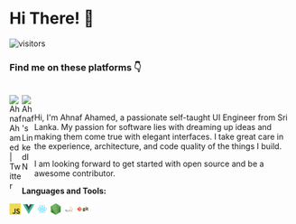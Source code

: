 # Hi There! :wave:
![visitors](https://visitor-badge.glitch.me/badge?page_id=AhnafAhamed.AhnafAhamed)
### Find me on these platforms 👇 
<br>
<a href="https://twitter.com/ahnfahmd">
  <img align="left" alt="Ahnaf Ahamed | Twitter" width="22px" src="https://raw.githubusercontent.com/peterthehan/peterthehan/master/assets/twitter.svg" />
</a>
<a href="https://www.linkedin.com/in/ahnafahamed/">
  <img  align="left" alt="Ahnaf's LinkedIN" width="22px" src="https://raw.githubusercontent.com/peterthehan/peterthehan/master/assets/linkedin.svg" />
</a>

<br>

Hi, I'm Ahnaf Ahamed, a passionate self-taught UI Engineer from Sri Lanka. My passion for software lies with dreaming up ideas and making them come true with elegant interfaces. I take great care in the experience, architecture, and code quality of the things I build.

I am looking forward to get started with open source and be a awesome contributor.


**Languages and Tools:**  

<code><img height="20" src="https://raw.githubusercontent.com/github/explore/80688e429a7d4ef2fca1e82350fe8e3517d3494d/topics/javascript/javascript.png"></code>
<code><img height="20" src="https://raw.githubusercontent.com/github/explore/80688e429a7d4ef2fca1e82350fe8e3517d3494d/topics/vue/vue.png"></code>
<code><img height="20" src="https://raw.githubusercontent.com/github/explore/80688e429a7d4ef2fca1e82350fe8e3517d3494d/topics/react/react.png"></code>
<code><img height="20" src="https://raw.githubusercontent.com/github/explore/80688e429a7d4ef2fca1e82350fe8e3517d3494d/topics/nodejs/nodejs.png"></code>
<code><img height="20" src="https://raw.githubusercontent.com/github/explore/80688e429a7d4ef2fca1e82350fe8e3517d3494d/topics/mysql/mysql.png"></code>
<code><img height="20" src="https://raw.githubusercontent.com/github/explore/80688e429a7d4ef2fca1e82350fe8e3517d3494d/topics/git/git.png"></code>



